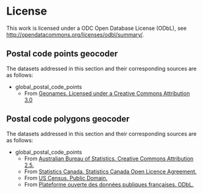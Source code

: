 # License

This work is licensed under a ODC Open Database License (ODbL), see http://opendatacommons.org/licenses/odbl/summary/.

## Postal code points geocoder
The datasets addressed in this section and their corresponding sources are as follows:
* global_postal_code_points
  * From [Geonames. Licensed under a Creative Commons Attribution 3.0](http://creativecommons.org/licenses/by/3.0/)

## Postal code polygons geocoder
The datasets addressed in this section and their corresponding sources are as follows:
* global_postal_code_points
  * From [Australian Bureau of Statistics. Creative Commons Attribution 2.5.](http://creativecommons.org/licenses/by/2.5/au/)
  * From [Statistics Canada. Statistics Canada Open Licence Agreement.](http://www.statcan.gc.ca/reference/licence-eng.html)
  * From [US Census. Public Domain.](https://ask.census.gov/faq.php?id=5000&faqId=537)
  * From [Plateforme ouverte des données publiques françaises. ODbL.](http://opendatacommons.org/licenses/odbl/summary/)
  
